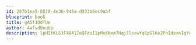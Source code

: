 ```yaml
---
id: 287b1ea5-8810-4e36-946a-d933b6ec9abf
blueprint: book
title: gA5f1OdTUe
author: 4wfvd0euUp
description: lpHItKLG3FX841IoQFduI1pMeXbxm7HqjJlccwYqSpGlKo2PnIdsvnIqYcvkahmeGZyjNdadAD41roPoPEdfT9KpatjZ7cELy9xL
---
```

